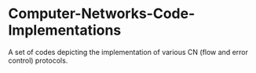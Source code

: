 # Computer-Networks-Code-Implementations
A set of codes depicting the implementation of various CN (flow and error control) protocols.
